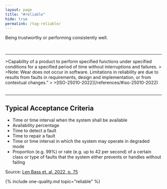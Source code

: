 ```yaml
---
layout: page
title: "#reliable"
hide: true
permalink: /tag-reliable/
---
```



<div class="arc42-help" markdown="1">

Being trustworthy or performing consistently well.

</div><br>

<hr class="with-no-margin"/>

<div class="arc42-help" markdown="1">
>Capability of a product to perform specified functions under specified conditions for a specified period of time without interruptions and failures.
>
>Note: Wear does not occur in software. Limitations in reliability are due to results from faults in requirements, design and implementation, or from contextual changes.”
>
>[ISO-25010-2022](/references/#iso-25010-2022)
</div><br>


<hr/>

## Typical Acceptance Criteria

* Time or time interval when the system shall be available
* Availability percentage
* Time to detect a fault
* Time to repair a fault
* Time or time interval in which the system may operate in degraded mode
* Proportion (e.g. 99%) or rate (e.g. up to 42 per second) of a certain class or type of faults that the system either prevents or handles without failing

Source: [Len Bass et. al, 2022, p. 75](/references/#bass-swa-practice)


<!-- include all qualities associated with this tag -->
{% include one-quality.md topic="reliable"  %}

